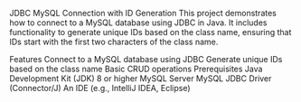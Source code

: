 JDBC MySQL Connection with ID Generation
This project demonstrates how to connect to a MySQL database using JDBC in Java. It includes functionality to generate unique IDs based on the class name, ensuring that IDs start with the first two characters of the class name.

Features
Connect to a MySQL database using JDBC
Generate unique IDs based on the class name
Basic CRUD operations
Prerequisites
Java Development Kit (JDK) 8 or higher
MySQL Server
MySQL JDBC Driver (Connector/J)
An IDE (e.g., IntelliJ IDEA, Eclipse)
